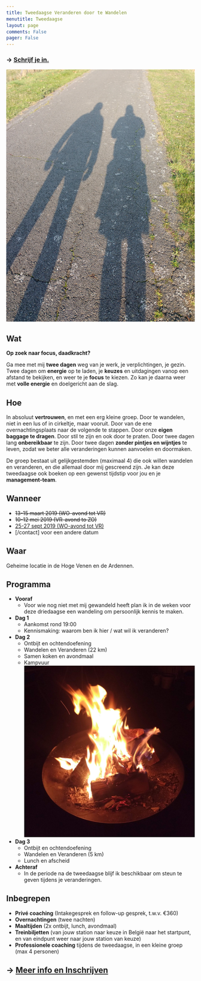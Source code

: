 ```yaml
---
title: Tweedaagse Veranderen door te Wandelen
menutitle: Tweedaagse
layout: page
comments: False
pager: False
---
```


### → [Schrijf je in.](/h/form_2daagse.html)


![Wandelen](/images/schaduwen.jpg)

## Wat

**Op zoek naar focus, daadkracht?**

Ga mee met mij **twee dagen** weg van je werk, je verplichtingen, je gezin. Twee dagen om **energie** op te laden, je **keuzes** en uitdagingen vanop een afstand te bekijken, en weer te je **focus** te kiezen. Zo kan je daarna weer met **volle energie** en doelgericht aan de slag.

## Hoe
In absoluut **vertrouwen**, en met een erg kleine groep. 
Door te wandelen, niet in een lus of in cirkeltje, maar vooruit. 
Door van de ene overnachtingsplaats naar de volgende te stappen. Door onze **eigen baggage te dragen**.
Door stil te zijn en ook door te praten. 
Door twee dagen lang **onbereikbaar** te zijn. 
Door twee dagen **zonder pintjes en wijntjes** te leven, zodat we beter alle veranderingen kunnen aanvoelen en doormaken.

De groep bestaat uit gelijkgestemden (maximaal 4) die ook willen wandelen en veranderen, en die allemaal door mij gescreend zijn. Je kan deze tweedaagse ook boeken op een gewenst tijdstip voor jou en je **management-team**.

## Wanneer

* <s>13-15 maart 2019 (WO-avond tot VR)</s>
* <s>10-12 mei 2019 (VR-avond to ZO)</s>
* [25-27 sept 2019 (WO-avond tot VR)](/h/form_2daagse.html)
* [/contact] voor een andere datum

## Waar
Geheime locatie in de Hoge Venen en de Ardennen.

## Programma

* **Vooraf** 
    * Voor wie nog niet met mij gewandeld heeft plan ik in de weken voor deze driedaagse een wandeling om persoonlijk kennis te maken.
* **Dag 1**
    * Aankomst rond 19:00  
    * Kennismaking: waarom ben ik hier / wat wil ik veranderen?
* **Dag 2**
    * Ontbijt en ochtendoefening 
    * Wandelen en Veranderen (22 km)
    * Samen koken en avondmaal
    * Kampvuur ![Kampvuur](/images/vuur.jpg)
* **Dag 3**
    * Ontbijt en ochtendoefening
    * Wandelen en Veranderen (5 km)
    * Lunch en afscheid
* **Achteraf** 
    * In de periode na de tweedaagse blijf ik beschikbaar om steun te geven tijdens je veranderingen.

## Inbegrepen

* **Privé coaching** (Intakegesprek en follow-up gesprek, t.w.v. €360)
* **Overnachtingen** (twee nachten)
* **Maaltijden** (2x ontbijt, lunch, avondmaal)
* **Treinbiljetten** (van jouw station naar keuze in België naar het startpunt, en van eindpunt weer naar jouw station van keuze)
* **Professionele coaching** tijdens de tweedaagse, in een kleine groep (max 4 personen)

## → [Meer info en Inschrijven](/h/form_2daagse.html)


